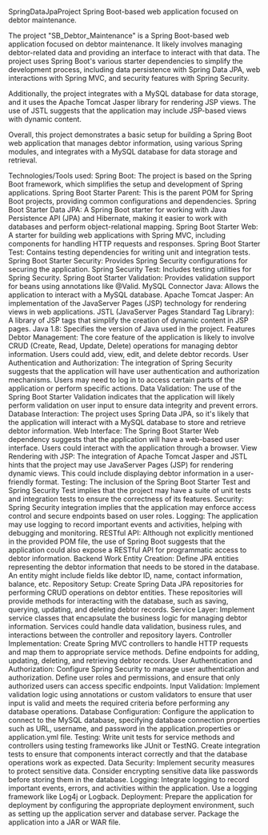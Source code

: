 SpringDataJpaProject
Spring Boot-based web application focused on debtor maintenance.

The project "SB_Debtor_Maintenance" is a Spring Boot-based web application focused on debtor maintenance. It likely involves managing debtor-related data and providing an interface to interact with that data. The project uses Spring Boot's various starter dependencies to simplify the development process, including data persistence with Spring Data JPA, web interactions with Spring MVC, and security features with Spring Security.

Additionally, the project integrates with a MySQL database for data storage, and it uses the Apache Tomcat Jasper library for rendering JSP views. The use of JSTL suggests that the application may include JSP-based views with dynamic content.

Overall, this project demonstrates a basic setup for building a Spring Boot web application that manages debtor information, using various Spring modules, and integrates with a MySQL database for data storage and retrieval.

Technologies/Tools used:
Spring Boot: The project is based on the Spring Boot framework, which simplifies the setup and development of Spring applications.
Spring Boot Starter Parent: This is the parent POM for Spring Boot projects, providing common configurations and dependencies.
Spring Boot Starter Data JPA: A Spring Boot starter for working with Java Persistence API (JPA) and Hibernate, making it easier to work with databases and perform object-relational mapping.
Spring Boot Starter Web: A starter for building web applications with Spring MVC, including components for handling HTTP requests and responses.
Spring Boot Starter Test: Contains testing dependencies for writing unit and integration tests.
Spring Boot Starter Security: Provides Spring Security configurations for securing the application.
Spring Security Test: Includes testing utilities for Spring Security.
Spring Boot Starter Validation: Provides validation support for beans using annotations like @Valid.
MySQL Connector Java: Allows the application to interact with a MySQL database.
Apache Tomcat Jasper: An implementation of the JavaServer Pages (JSP) technology for rendering views in web applications.
JSTL (JavaServer Pages Standard Tag Library): A library of JSP tags that simplify the creation of dynamic content in JSP pages.
Java 1.8: Specifies the version of Java used in the project.
Features
Debtor Management: The core feature of the application is likely to involve CRUD (Create, Read, Update, Delete) operations for managing debtor information. Users could add, view, edit, and delete debtor records.
User Authentication and Authorization: The integration of Spring Security suggests that the application will have user authentication and authorization mechanisms. Users may need to log in to access certain parts of the application or perform specific actions.
Data Validation: The use of the Spring Boot Starter Validation indicates that the application will likely perform validation on user input to ensure data integrity and prevent errors.
Database Interaction: The project uses Spring Data JPA, so it's likely that the application will interact with a MySQL database to store and retrieve debtor information.
Web Interface: The Spring Boot Starter Web dependency suggests that the application will have a web-based user interface. Users could interact with the application through a browser.
View Rendering with JSP: The integration of Apache Tomcat Jasper and JSTL hints that the project may use JavaServer Pages (JSP) for rendering dynamic views. This could include displaying debtor information in a user-friendly format.
Testing: The inclusion of the Spring Boot Starter Test and Spring Security Test implies that the project may have a suite of unit tests and integration tests to ensure the correctness of its features.
Security: Spring Security integration implies that the application may enforce access control and secure endpoints based on user roles.
Logging: The application may use logging to record important events and activities, helping with debugging and monitoring.
RESTful API: Although not explicitly mentioned in the provided POM file, the use of Spring Boot suggests that the application could also expose a RESTful API for programmatic access to debtor information.
Backend Work
Entity Creation: Define JPA entities representing the debtor information that needs to be stored in the database. An entity might include fields like debtor ID, name, contact information, balance, etc.
Repository Setup: Create Spring Data JPA repositories for performing CRUD operations on debtor entities. These repositories will provide methods for interacting with the database, such as saving, querying, updating, and deleting debtor records.
Service Layer: Implement service classes that encapsulate the business logic for managing debtor information. Services could handle data validation, business rules, and interactions between the controller and repository layers.
Controller Implementation: Create Spring MVC controllers to handle HTTP requests and map them to appropriate service methods. Define endpoints for adding, updating, deleting, and retrieving debtor records.
User Authentication and Authorization: Configure Spring Security to manage user authentication and authorization. Define user roles and permissions, and ensure that only authorized users can access specific endpoints.
Input Validation: Implement validation logic using annotations or custom validators to ensure that user input is valid and meets the required criteria before performing any database operations.
Database Configuration: Configure the application to connect to the MySQL database, specifying database connection properties such as URL, username, and password in the application.properties or application.yml file.
Testing: Write unit tests for service methods and controllers using testing frameworks like JUnit or TestNG. Create integration tests to ensure that components interact correctly and that the database operations work as expected.
Data Security: Implement security measures to protect sensitive data. Consider encrypting sensitive data like passwords before storing them in the database.
Logging: Integrate logging to record important events, errors, and activities within the application. Use a logging framework like Log4j or Logback.
Deployment: Prepare the application for deployment by configuring the appropriate deployment environment, such as setting up the application server and database server. Package the application into a JAR or WAR file.
